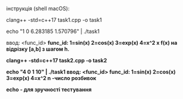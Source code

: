 інструкція (shell macOS):

clang++ -std=c++17 task1.cpp -o task1

echo "1 0 6.283185 1.570796" | ./task1

ввод: <func_id> <a> <b> <h>
func_id: 1=sin(x)  2=cos(x)  3=exp(x)  4=x^2
x f(x) на відрізку [a,b] з шагом h.


clang++ -std=c++17 task2.cpp -o task2

echo "4 0 1 10" | ./task1
ввод: <func_id> <a> <b> <n>
func_id: 1=sin(x)  2=cos(x)  3=exp(x)  4=x^2
n -число розбивок

echo - для зручності тестування 